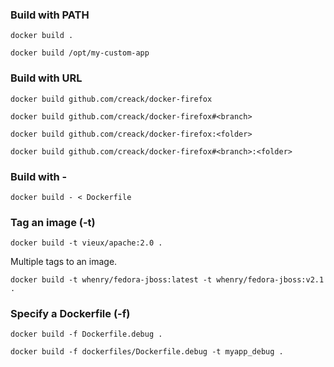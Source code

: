 ### Build with PATH
```
docker build .
```
```
docker build /opt/my-custom-app
```

### Build with URL
```
docker build github.com/creack/docker-firefox
```
```
docker build github.com/creack/docker-firefox#<branch>
```
```
docker build github.com/creack/docker-firefox:<folder>
```
```
docker build github.com/creack/docker-firefox#<branch>:<folder>
```

### Build with -
```
docker build - < Dockerfile
```

### Tag an image (-t)
```
docker build -t vieux/apache:2.0 .
```

Multiple tags to an image.
```
docker build -t whenry/fedora-jboss:latest -t whenry/fedora-jboss:v2.1 .
```

### Specify a Dockerfile (-f)
```
docker build -f Dockerfile.debug .
```
```
docker build -f dockerfiles/Dockerfile.debug -t myapp_debug .
```

